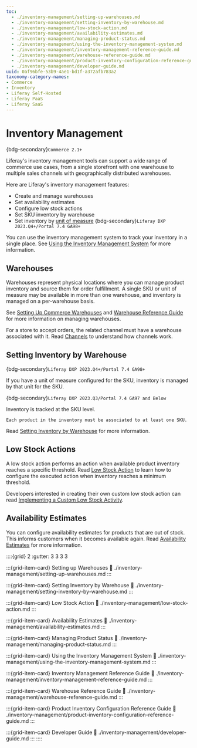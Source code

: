 ```yaml
---
toc:
  - ./inventory-management/setting-up-warehouses.md
  - ./inventory-management/setting-inventory-by-warehouse.md
  - ./inventory-management/low-stock-action.md
  - ./inventory-management/availability-estimates.md
  - ./inventory-management/managing-product-status.md
  - ./inventory-management/using-the-inventory-management-system.md
  - ./inventory-management/inventory-management-reference-guide.md
  - ./inventory-management/warehouse-reference-guide.md
  - ./inventory-management/product-inventory-configuration-reference-guide.md
  - ./inventory-management/developer-guide.md
uuid: 0af96bfe-53b9-4ae1-bd1f-a372afb783a2
taxonomy-category-names:
- Commerce
- Inventory
- Liferay Self-Hosted
- Liferay PaaS
- Liferay SaaS
---
```

# Inventory Management

{bdg-secondary}`Commerce 2.1+`

Liferay's inventory management tools can support a wide range of commerce use cases, from a single storefront with one warehouse to multiple sales channels with geographically distributed warehouses.

Here are Liferay's inventory management features:

* Create and manage warehouses
* Set availability estimates
* Configure low stock actions
* Set SKU inventory by warehouse
* Set inventory by [unit of measure](./product-management/creating-and-managing-products/products/units-of-measure.md) {bdg-secondary}`Liferay DXP 2023.Q4+/Portal 7.4 GA98+`

You can use the inventory management system to track your inventory in a single place. See [Using the Inventory Management System](./inventory-management/using-the-inventory-management-system.md) for more information.

## Warehouses

Warehouses represent physical locations where you can manage product inventory and source them for order fulfillment. A single SKU or unit of measure may be available in more than one warehouse, and inventory is managed on a per-warehouse basis.

See [Setting Up Commerce Warehouses](./inventory-management/setting-up-warehouses.md) and [Warehouse Reference Guide](./inventory-management/warehouse-reference-guide.md) for more information on managing warehouses.

For a store to accept orders, the related channel must have a warehouse associated with it. Read [Channels](./store-management/channels.md) to understand how channels work.

## Setting Inventory by Warehouse

{bdg-secondary}`Liferay DXP 2023.Q4+/Portal 7.4 GA98+`

If you have a unit of measure configured for the SKU, inventory is managed by that unit for the SKU.

{bdg-secondary}`Liferay DXP 2023.Q3/Portal 7.4 GA97 and Below`

Inventory is tracked at the SKU level. 

```{important}
Each product in the inventory must be associated to at least one SKU.
```

Read [Setting Inventory by Warehouse](./inventory-management/setting-inventory-by-warehouse.md) for more information.

## Low Stock Actions

A low stock action performs an action when available product inventory reaches a specific threshold. Read [Low Stock Action](./inventory-management/low-stock-action.md) to learn how to configure the executed action when inventory reaches a minimum threshold.

Developers interested in creating their own custom low stock action can read [Implementing a Custom Low Stock Activity](./developer-guide/managing-inventory/implementing-a-custom-low-stock-activity.md).

## Availability Estimates

You can configure availability estimates for products that are out of stock. This informs customers when it becomes available again. Read [Availability Estimates](./inventory-management/availability-estimates.md) for more information.

::::{grid} 2
:gutter: 3 3 3 3

:::{grid-item-card}  Setting up Warehouses
:link: ./inventory-management/setting-up-warehouses.md
:::

:::{grid-item-card}  Setting Inventory by Warehouse
:link: ./inventory-management/setting-inventory-by-warehouse.md
:::

:::{grid-item-card}  Low Stock Action
:link: ./inventory-management/low-stock-action.md
:::

:::{grid-item-card}  Availability Estimates
:link: ./inventory-management/availability-estimates.md
:::

:::{grid-item-card}  Managing Product Status
:link: ./inventory-management/managing-product-status.md
:::

:::{grid-item-card}  Using the Inventory Management System
:link: ./inventory-management/using-the-inventory-management-system.md
:::

:::{grid-item-card}  Inventory Management Reference Guide
:link: ./inventory-management/inventory-management-reference-guide.md
:::

:::{grid-item-card}  Warehouse Reference Guide
:link: ./inventory-management/warehouse-reference-guide.md
:::

:::{grid-item-card}  Product Inventory Configuration Reference Guide
:link: ./inventory-management/product-inventory-configuration-reference-guide.md
:::

:::{grid-item-card}  Developer Guide
:link: ./inventory-management/developer-guide.md
:::
::::
